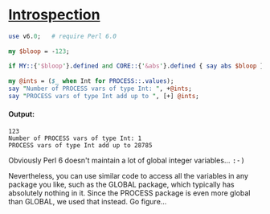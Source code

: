 [1]: http://rosettacode.org/wiki/Introspection

# [Introspection][1]

```perl
use v6.0;   # require Perl 6.0
 
my $bloop = -123;
 
if MY::{'$bloop'}.defined and CORE::{'&abs'}.defined { say abs $bloop }
 
my @ints = ($_ when Int for PROCESS::.values);
say "Number of PROCESS vars of type Int: ", +@ints;
say "PROCESS vars of type Int add up to ", [+] @ints;
```

#### Output:
```
123
Number of PROCESS vars of type Int: 1
PROCESS vars of type Int add up to 28785
```


Obviously Perl 6 doesn't maintain a lot of global integer variables... <tt>:-)</tt>



Nevertheless, you can use similar code to access all the variables in any package you like,
such as the GLOBAL package, which typically has absolutely nothing in it. Since the PROCESS package is even more global than GLOBAL, we used that instead. Go figure...